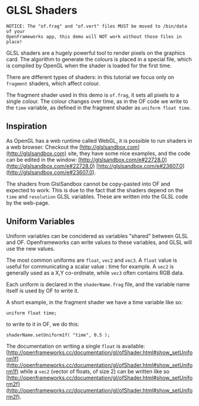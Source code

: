 GLSL Shaders
============
```
NOTICE: The "of.frag" and "of.vert" files MUST be moved to /bin/data of your
OpenFrameworks app, this demo will NOT work without those files in place!
```

GLSL shaders are a hugely powerful tool to render pixels on the graphics card.
The algorithm to generate the colours is placed in a special file, which is
compiled by OpenGL when the shader is loaded for the first time.

There are different types of shaders: in this tutorial we focus only on 
`fragment` shaders, which affect colour. 

The fragment shader used in this demo is `of.frag`, it sets all pixels to a
single colour. The colour changes over time, as in the OF code we write to the
`time` variable, as defined in the fragment shader as `uniform float time`.

Inspiration
-----------
As OpenGL has a web runtime called WebGL, it is possible to run shaders in a 
web browser. Checkout the [http://glslsandbox.com](http://glslsandbox.com) site,
they have some nice examples, and the code can be edited in the window:
[http://glslsandbox.com/e#22728.0](http://glslsandbox.com/e#22728.0)
[http://glslsandbox.com/e#23607.0](http://glslsandbox.com/e#23607.0).

The shaders from GlslSandbox cannot be copy-pasted into OF and expected to work.
This is due to the fact that the shaders depend on the `time` and `resolution`
GLSL variables. These are written into the GLSL code by the web-page.


Uniform Variables
-----------------
Uniform variables can be concidered as variables "shared" between GLSL and OF.
Openframeworks can write values to these variables, and GLSL will use the new
values.

The most common uniforms are `float`, `vec2` and `vec3`. A `float` value is
useful for communicating a scalar value : time for example. A `vec2` is generally
used as a X,Y co-ordinate, while `vec3` often contains RGB data.

Each uniform is declared in the `shaderName.frag` file, and the variable name itself
is used by OF to write it.

A short example, in the fragment shader we have a time variable like so:
```
uniform float time;
```
to write to it in OF, we do this:
```
shaderName.setUniform1f( "time", 0.5 );
```

The documentation on writing a single `float` is available: [http://openframeworks.cc/documentation/gl/ofShader.html#show_setUniform1f](http://openframeworks.cc/documentation/gl/ofShader.html#show_setUniform1f)
while a `vec2` (vector of floats, of size 2) can be written like so [http://openframeworks.cc/documentation/gl/ofShader.html#show_setUniform2f](http://openframeworks.cc/documentation/gl/ofShader.html#show_setUniform2f).


